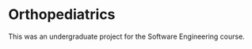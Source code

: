 Orthopediatrics
===============

This was an undergraduate project for the Software Engineering course.
